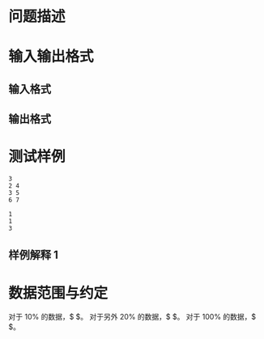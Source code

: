 # 问题描述


# 输入输出格式

## 输入格式


## 输出格式


# 测试样例

```input1
3
2 4
3 5
6 7
```

```output1
1
1
3
```

## 样例解释 1


# 数据范围与约定

对于 $10\%$ 的数据，$ $。
对于另外 $20\%$ 的数据，$ $。
对于 $100\%$ 的数据，$ $。
